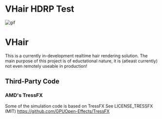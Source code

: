 # VHair HDRP Test

![gif](https://media.giphy.com/media/Drhnd5PLLQJtOSevyq/giphy.gif)


# VHair

This is a currently in-development realtime hair rendering solution.
The main purpose of this project is of eductational nature, it is (atleast currently) not even remotely useable in production!

## Third-Party Code

### AMD's TressFX
Some of the simulation code is based on TressFX
See LICENSE_TRESSFX (MIT)
https://github.com/GPUOpen-Effects/TressFX
